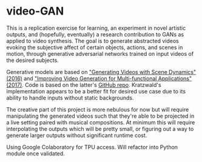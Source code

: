 # video-GAN

This is a replication exercise for learning, an experiment in novel artistic outputs, and (hopefully, eventually) a research contribution to GANs as applied to video synthesis. The goal is to generate abstracted videos evoking the subjective affect of certain objects, actions, and scenes in motion, through generative adversarial networks trained on input videos of the desired subjects.

Generative models are based on ["Generating Videos with Scene Dynamics" (2016)](http://www.cs.columbia.edu/~vondrick/tinyvideo/paper.pdf) and ["Improving Video Generation for Multi-functional Applications" (2017)](https://arxiv.org/pdf/1711.11453.pdf). Code is based on the latter's [GitHub repo](https://github.com/bernhard2202/improved-video-gan/). Kratzwald's implementation appears to be a better fit for desired use case due to its ability to handle inputs without static backgrounds.

The creative part of this project is more nebulous for now but will require manipulating the generated videos such that they're able to be projected in a live setting paired with musical compositions. At minimum this will require interpolating the outputs which will be pretty small, or figuring out a way to generate larger outputs without significant runtime cost.

Using Google Colaboratory for TPU access. Will refactor into Python module once validated.
